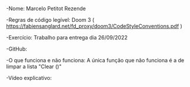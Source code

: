 -Nome: Marcelo Petitot Rezende

-Regras de código legível: Doom 3 ( https://fabiensanglard.net/fd_proxy/doom3/CodeStyleConventions.pdf )

-Exercício: Trabalho para entrega dia 26/09/2022

-GitHub:

-O que funciona e não funciona: A única função que não funciona é a de limpar a lista "Clear ()"

-Vídeo explicativo: 
